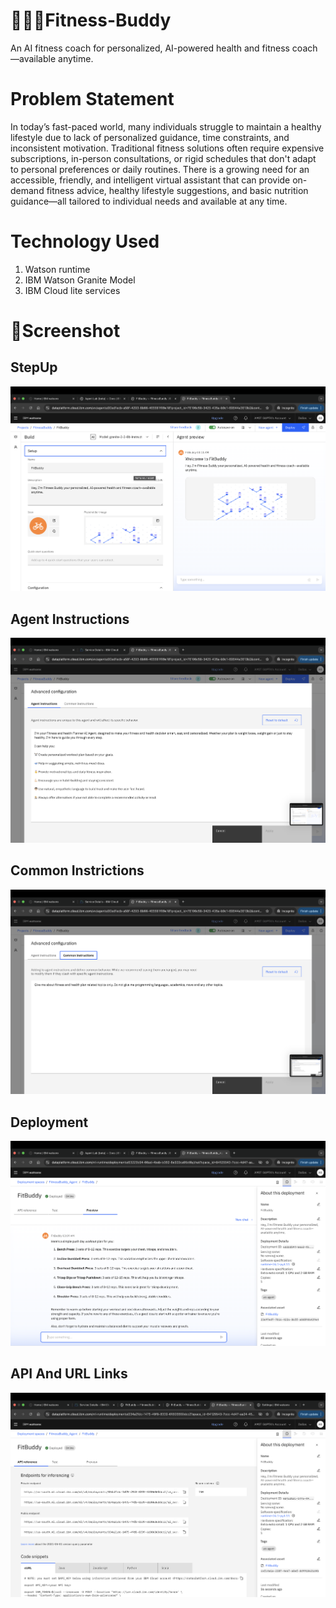 # 🏋🏻‍♀️Fitness-Buddy
An AI  fitness coach for personalized, AI-powered health and fitness coach—available anytime. 

# Problem Statement 

In today’s fast-paced world, many individuals struggle to maintain a healthy lifestyle due
to lack of personalized guidance, time constraints, and inconsistent motivation. Traditional fitness
solutions often require expensive subscriptions, in-person consultations, or rigid schedules that don't
adapt to personal preferences or daily routines.
There is a growing need for an accessible, friendly, and intelligent virtual assistant that can provide on-
demand fitness advice, healthy lifestyle suggestions, and basic nutrition guidance—all tailored to
individual needs and available at any time.

# Technology Used 

1. Watson runtime
2. IBM Watson Granite Model
3. IBM Cloud lite services

# 🧾Screenshot

## StepUp
![Alt text](Stepup.png)

## Agent Instructions
![Alt text](AgentInstruction.png)

## Common Instrictions
![Alt text](CommonInstruction.png)

## Deployment
![Alt text](Deployed.png)

## API And URL Links
![Alt text](API&URLlink.png)

